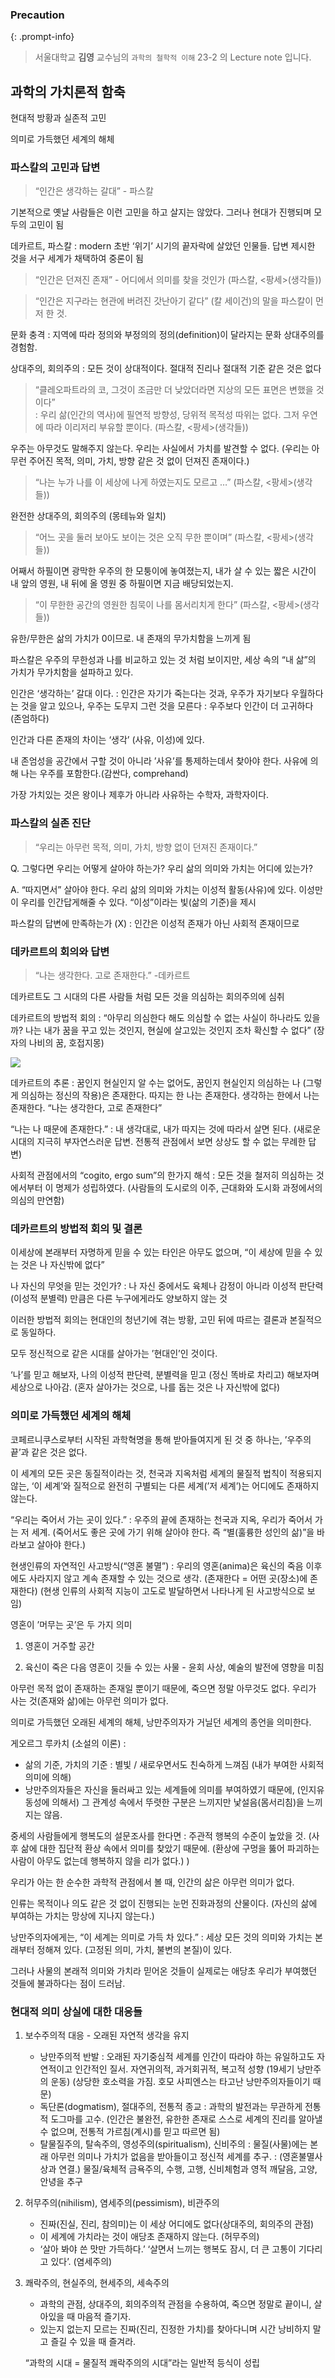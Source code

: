 
### Precaution


{: .prompt-info}


> 서울대학교 **김영** 교수님의 `과학의 철학적 이해` 23-2 의 Lecture note 입니다. 


## 과학의 가치론적 함축


현대적 방황과 실존적 고민


의미로 가득했던 세계의 해체


### 파스칼의 고민과 답변


> “인간은 생각하는 갈대” - 파스칼


기본적으로 옛날 사람들은 이런 고민을 하고 살지는 않았다. 그러나 현대가 진행되며 모두의 고민이 됨


데카르트, 파스칼 : modern 초반 ‘위기’ 시기의 끝자락에 살았던 인물들. 답변 제시한 것을 서구 세계가 채택하여 중론이 됨


> “인간은 던져진 존재” - 어디에서 의미를 찾을 것인가 (파스칼, <팡세>(생각들))


> “인간은 지구라는 현관에 버려진 갓난아기 같다” (칼 세이건)의 말을 파스칼이 먼저 한 것.


문화 충격 : 지역에 따라 정의와 부정의의 정의(definition)이 달라지는 문화 상대주의를 경험함.


상대주의, 회의주의 : 모든 것이 상대적이다. 절대적 진리나 절대적 기준 같은 것은 없다


> “클레오파트라의 코, 그것이 조금만 더 낮았더라면 지상의 모든 표면은 변했을 것이다”   
> : 우리 삶(인간의 역사)에 필연적 방향성, 당위적 목적성 따위는 없다. 그저 우연에 따라 이리저리 부유할 뿐이다. (파스칼, <팡세>(생각들))


우주는 아무것도 말해주지 않는다. 우리는 사실에서 가치를 발견할 수 없다. (우리는 아무런 주어진 목적, 의미, 가치, 방향 같은 것 없이 던져진 존재이다.)


> “나는 누가 나를 이 세상에 나게 하였는지도 모르고 …” (파스칼, <팡세>(생각들))


완전한 상대주의, 회의주의 (몽테뉴와 일치)


> “어느 곳을 둘러 보아도 보이는 것은 오직 무한 뿐이며”  (파스칼, <팡세>(생각들))


어째서 하필이면 광막한 우주의 한 모퉁이에 놓여졌는지, 내가 살 수 있는 짧은 시간이 내 앞의 영원, 내 뒤에 올 영원 중 하필이면 지금 배당되었는지.


> “이 무한한 공간의 영원한 침묵이 나를 몸서리치게 한다” (파스칼, <팡세>(생각들))


유한/무한은 삶의 가치가 0이므로. 내 존재의 무가치함을 느끼게 됨


파스칼은 우주의 무한성과 나를 비교하고 있는 것 처럼 보이지만, 세상 속의 “내 삶”의 가치가 무가치함을 설파하고 있다.


인간은 ‘생각하는’ 갈대 이다. : 인간은 자기가 죽는다는 것과, 우주가 자기보다 우월하다는 것을 알고 있으나, 우주는 도무지 그런 것을 모른다 : 우주보다 인간이 더 고귀하다 (존엄하다)


인간과 다른 존재의 차이는 ‘생각’ (사유, 이성)에 있다.


내 존엄성을 공간에서 구할 것이 아니라 ’사유’를 통제하는데서 찾아야 한다. 사유에 의해 나는 우주를 포함한다.(감싼다, comprehand)


가장 가치있는 것은 왕이나 제후가 아니라 사유하는 수학자, 과학자이다.


### 파스칼의 실존 진단


> “우리는 아무런 목적, 의미, 가치, 방향 없이 던져진 존재이다.”


Q. 그렇다면 우리는 어떻게 살아야 하는가? 우리 삶의 의미와 가치는 어디에 있는가?


A. “따지면서” 살아야 한다. 우리 삶의 의미와 가치는 이성적 활동(사유)에 있다. 이성만이 우리를 인간답게해줄 수 있다. “이성”이라는 빛(삶의 기준)을 제시


파스칼의 답변에 만족하는가 (X) : 인간은 이성적 존재가 아닌 사회적 존재이므로


### 데카르트의 회의와 답변


> “나는 생각한다. 고로 존재한다.” -데카르트


데카르트도 그 시대의 다른 사람들 처럼 모든 것을 의심하는 회의주의에 심취


데카르트의 방법적 회의 : “아무리 의심한다 해도 의심할 수 없는 사실이 하나라도 있을까? 나는 내가 꿈을 꾸고 있는 것인지, 현실에 살고있는 것인지 조차 확신할 수 없다” (장자의 나비의 꿈, 호접지몽)


![](/assets/img/2023-10-03-[과철이]-Lec-10---과학의-가치론적-함축.md/0.png)


데카르트의 추론 : 꿈인지 현실인지 알 수는 없어도, 꿈인지 현실인지 의심하는 나 (그렇게 의심하는 정신의 작용)은 존재한다. 따지는 한 나는 존재한다. 생각하는 한에서 나는 존재한다. “나는 생각한다, 고로 존재한다”


“나는 나 때문에 존재한다.” : 내 생각대로, 내가 따지는 것에 따라서 살면 된다. (새로운 시대의 지극히 부자연스러운 답변. 전통적 관점에서 보면 상상도 할 수 없는 무례한 답변)


사회적 관점에서의 “cogito, ergo sum”의 한가지 해석 : 모든 것을 철저히 의심하는 것에서부터 이 명제가 성립하였다. (사람들의 도시로의 이주, 근대화와 도시화 과정에서의 의심의 만연함)


### 데카르트의 방법적 회의 및 결론


이세상에 본래부터 자명하게 믿을 수 있는 타인은 아무도 없으며, “이 세상에 믿을 수 있는 것은 나 자신밖에 없다”


나 자신의 무엇을 믿는 것인가? : 나 자신 중에서도 육체나 감정이 아니라 이성적 판단력(이성적 분별력) 만큼은 다른 누구에게라도 양보하지 않는 것


이러한 방법적 회의는 현대인의 청년기에 겪는 방황, 고민 뒤에 따르는 결론과 본질적으로 동일하다.


모두 정신적으로 같은 시대를 살아가는 ’현대인’인 것이다.


‘나’를 믿고 해보자, 나의 이성적 판단력, 분별력을 믿고 (정신 똑바로 차리고) 해보자며 세상으로 나아감. (혼자 살아가는 것으로, 나를 돕는 것은 나 자신밖에 없다)


### 의미로 가득했던 세계의 해체


코페르니쿠스로부터 시작된 과학혁명을 통해 받아들여지게 된 것 중 하나는, ’우주의 끝’과 같은 것은 없다.


이 세계의 모든 곳은 동질적이라는 것, 천국과 지옥처럼 세계의 물질적 법칙이 적용되지 않는, ‘이 세계’와 질적으로 완전히 구별되는 다른 세계(’저 세계’)는 어디에도 존재하지 않는다.


“우리는 죽어서 가는 곳이 있다.” : 우주의 끝에 존재하는 천국과 지옥, 우리가 죽어서 가는 저 세계. (죽어서도 좋은 곳에 가기 위해 살아야 한다. 즉 “별(훌륭한 성인의 삶)”을 바라보고 살아야 한다.)


현생인류의 자연적인 사고방식(“영혼 불멸”) : 우리의 영혼(anima)은 육신의 죽음 이후에도 사라지지 않고 계속 존재할 수 있는 것으로 생각. (존재한다 = 어떤 곳(장소)에 존재한다) (현생 인류의 사회적 지능이 고도로 발달하면서 나타나게 된 사고방식으로 보임)


영혼이 ’머무는 곳’은 두 가지 의미


1. 영혼이 거주할 공간


2. 육신이 죽은 다음 영혼이 깃들 수 있는 사물 - 윤회 사상, 예술의 발전에 영향을 미침


아무런 목적 없이 존재하는 존재일 뿐이기 때문에, 죽으면 정말 아무것도 없다. 우리가 사는 것(존재와 삶)에는 아무런 의미가 없다.


의미로 가득했던 오래된 세계의 해체, 낭만주의자가 거닐던 세계의 종언을 의미한다.


게오르그 루카치 (소설의 이론) :

- 삶의 기준, 가치의 기준 : 별빛 / 새로우면서도 친숙하게 느껴짐 (내가 부여한 사회적 의미에 의해)
- 낭만주의자들은 자신을 둘러싸고 있는 세계들에 의미를 부여하였기 때문에, (인지유동성에 의해서) 그 관계성 속에서 뚜렷한 구분은 느끼지만 낯설음(몸서리침)을 느끼지는 않음.

중세의 사람들에게 행복도의 설문조사를 한다면 : 주관적 행복의 수준이 높았을 것. (사후 삶에 대한 집단적 환상 속에서 의미를 찾았기 때문에. (환상에 구멍을 뚫어 파괴하는 사람이 아무도 없는데 행복하지 않을 리가 없다.) )


우리가 아는 한 순수한 과학적 관점에서 볼 때, 인간의 삶은 아무런 의미가 없다.


인류는 목적이나 의도 같은 것 없이 진행되는 눈먼 진화과정의 산물이다. (자신의 삶에 부여하는 가치는 망상에 지나지 않는다.)


낭만주의자에게는, “이 세계는 의미로 가득 차 있다.” : 세상 모든 것의 의미와 가치는 본래부터 정해져 있다. (고정된 의미, 가치, 불변의 본질)이 있다.


그러나 사물의 본래적 의미와 가치라 믿어온 것들이 실제로는 애당초 우리가 부여했던 것들에 불과하다는 점이 드러남.


### 현대적 의미 상실에 대한 대응들

1. 보수주의적 대응 - 오래된 자연적 생각을 유지
	- 낭만주의적 반발 : 오래된 자기중심적 세계를 인간이 따라야 하는 유일하고도 자연적이고 인간적인 질서. 자연귀의적, 과거회귀적, 복고적 성향 (19세기 낭만주의 운동) (상당한 호소력을 가짐. 호모 사피엔스는 타고난 낭만주의자들이기 때문)
	- 독단론(dogmatism), 절대주의, 전통적 종교 : 과학의 발전과는 무관하게 전통적 도그마를 고수. (인간은 불완전, 유한한 존재로 스스로 세계의 진리를 알아낼 수 없으며, 전통적 가르침(계시)를 믿고 따르면 됨)
	- 탈물질주의, 탈속주의, 영성주의(spiritualism), 신비주의 : 물질(사물)에는 본래 아무런 의미나 가치가 없음을 받아들이고 정신적 세계를 추구. : (영혼불멸사상과 연결.) 물질/육체적 금욕주의, 수행, 고행, 신비체험과 영적 깨달음, 고양, 안녕을 추구
2. 허무주의(nihilism), 염세주의(pessimism), 비관주의
	- 진짜(진실, 진리, 참의미)는 이 세상 어디에도 없다(상대주의, 회의주의 관점)
	- 이 세계에 가치라는 것이 애당초 존재하지 않는다. (허무주의)
	- ‘살아 봐야 쓴 맛만 가득하다.’ ‘살면서 느끼는 행복도 잠시, 더 큰 고통이 기다리고 있다’. (염세주의)
3. 쾌락주의, 현실주의, 현세주의, 세속주의
	- 과학의 관점, 상대주의, 회의주의적 관점을 수용하여, 죽으면 정말로 끝이니, 살아있을 때 마음적 즐기자.
	- 있는지 없는지 모르는 진짜(진리, 진정한 가치)를 찾아다니며 시간 낭비하지 말고 즐길 수 있을 때 즐겨라.

	“과학의 시대 = 물질적 쾌락주의의 시대”라는 일반적 등식이 성립

<script>
  window.MathJax = {
    tex: {
      macros: {
        R: "\\\\mathbb{R}",
        N: "\\\\mathbb{N}",
        Z: "\\\\mathbb{Z}",
        Q: "\\\\mathbb{Q}",
        C: "\\\\mathbb{C}",
        proj: "\\\\operatorname{proj}",
        rank: "\\\\operatorname{rank}",
        im: "\\\\operatorname{im}",
        dom: "\\\\operatorname{dom}",
        codom: "\\\\operatorname{codom}",
        argmax: "\\\\operatorname*{arg\\,max}",
        argmin: "\\\\operatorname*{arg\\,min}",
        "\\{": "\\\\lbrace",
        "\\}": "\\\\rbrace",
        sub: "\\\\subset",
        sup: "\\\\supset",
        sube: "\\\\subseteq",
        supe: "\\\\supseteq"
      },
      tags: "ams",
      strict: false, 
      inlineMath: [["$", "$"], ["\\\\(", "\\\\)"]],
      displayMath: [["$$", "$$"], ["\\\\[", "\\\\]"]]
    },
    options: {
      skipHtmlTags: ["script", "noscript", "style", "textarea", "pre"]
    }
  };
</script>
<script async src="https://cdn.jsdelivr.net/npm/mathjax@3/es5/tex-mml-chtml.js"></script>
